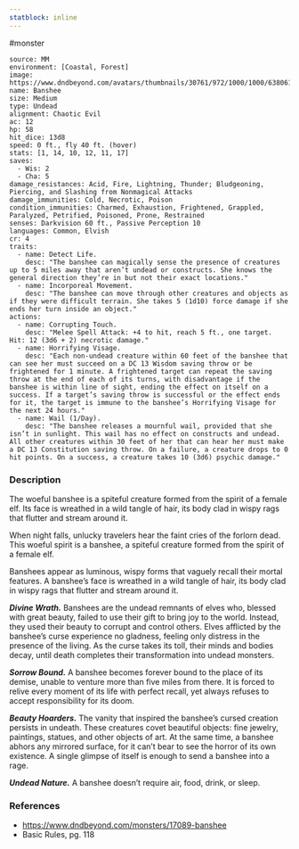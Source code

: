 ```yaml
---
statblock: inline
---
```

 #monster 

```statblock
source: MM
environment: [Coastal, Forest]
image: https://www.dndbeyond.com/avatars/thumbnails/30761/972/1000/1000/638061101973584758.png
name: Banshee
size: Medium
type: Undead
alignment: Chaotic Evil
ac: 12
hp: 58
hit_dice: 13d8
speed: 0 ft., fly 40 ft. (hover)
stats: [1, 14, 10, 12, 11, 17]
saves:
  - Wis: 2
  - Cha: 5
damage_resistances: Acid, Fire, Lightning, Thunder; Bludgeoning, Piercing, and Slashing from Nonmagical Attacks
damage_immunities: Cold, Necrotic, Poison
condition_immunities: Charmed, Exhaustion, Frightened, Grappled, Paralyzed, Petrified, Poisoned, Prone, Restrained
senses: Darkvision 60 ft., Passive Perception 10
languages: Common, Elvish
cr: 4
traits:
  - name: Detect Life.
    desc: "The banshee can magically sense the presence of creatures up to 5 miles away that aren’t undead or constructs. She knows the general direction they’re in but not their exact locations."
  - name: Incorporeal Movement.
    desc: "The banshee can move through other creatures and objects as if they were difficult terrain. She takes 5 (1d10) force damage if she ends her turn inside an object."
actions:
  - name: Corrupting Touch.
    desc: "Melee Spell Attack: +4 to hit, reach 5 ft., one target. Hit: 12 (3d6 + 2) necrotic damage."
  - name: Horrifying Visage.
    desc: "Each non-undead creature within 60 feet of the banshee that can see her must succeed on a DC 13 Wisdom saving throw or be frightened for 1 minute. A frightened target can repeat the saving throw at the end of each of its turns, with disadvantage if the banshee is within line of sight, ending the effect on itself on a success. If a target’s saving throw is successful or the effect ends for it, the target is immune to the banshee’s Horrifying Visage for the next 24 hours."
  - name: Wail (1/Day).
    desc: "The banshee releases a mournful wail, provided that she isn’t in sunlight. This wail has no effect on constructs and undead. All other creatures within 30 feet of her that can hear her must make a DC 13 Constitution saving throw. On a failure, a creature drops to 0 hit points. On a success, a creature takes 10 (3d6) psychic damage."
```

### Description

The woeful banshee is a spiteful creature formed from the spirit of a female elf. Its face is wreathed in a wild tangle of hair, its body clad in wispy rags that flutter and stream around it.

When night falls, unlucky travelers hear the faint cries of the forlorn dead. This woeful spirit is a banshee, a spiteful creature formed from the spirit of a female elf.

Banshees appear as luminous, wispy forms that vaguely recall their mortal features. A banshee’s face is wreathed in a wild tangle of hair, its body clad in wispy rags that flutter and stream around it.

_**Divine Wrath.**_ Banshees are the undead remnants of elves who, blessed with great beauty, failed to use their gift to bring joy to the world. Instead, they used their beauty to corrupt and control others. Elves afflicted by the banshee’s curse experience no gladness, feeling only distress in the presence of the living. As the curse takes its toll, their minds and bodies decay, until death completes their transformation into undead monsters.

_**Sorrow Bound.**_ A banshee becomes forever bound to the place of its demise, unable to venture more than five miles from there. It is forced to relive every moment of its life with perfect recall, yet always refuses to accept responsibility for its doom.

_**Beauty Hoarders.**_ The vanity that inspired the banshee’s cursed creation persists in undeath. These creatures covet beautiful objects: fine jewelry, paintings, statues, and other objects of art. At the same time, a banshee abhors any mirrored surface, for it can’t bear to see the horror of its own existence. A single glimpse of itself is enough to send a banshee into a rage.

_**Undead Nature.**_ A banshee doesn’t require air, food, drink, or sleep.

### References

* https://www.dndbeyond.com/monsters/17089-banshee
* Basic Rules, pg. 118
